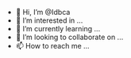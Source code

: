 - 👋 Hi, I’m @Idbca
- 👀 I’m interested in ...
- 🌱 I’m currently learning ...
- 💞️ I’m looking to collaborate on ...
- 📫 How to reach me ...

<!---
Idbca/Idbca is a ✨ special ✨ repository because its `README.md` (this file) appears on your GitHub profile.
You can click the Preview link to take a look at your changes.
--->
